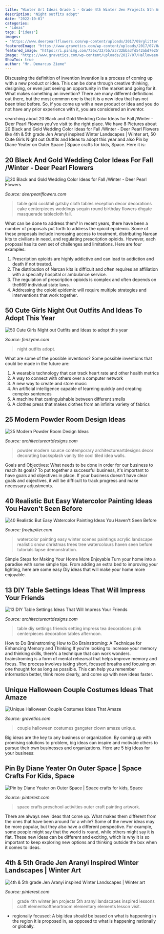 ```yaml
---
title: "Winter Art Ideas Grade 1 - Grade 4th Winter Jen Projects 5th Aranyi Landscapes Inspired Lessons Craft Elementsoftheartroom Elementary Elements Lesson Visit"
description: "Night outfits adopt"
date: "2022-10-01"
categories:
- "ideas"
tags: ["ideas"]
images:
- "https://www.deerpearlflowers.com/wp-content/uploads/2017/09/glitter-and-black-wedding-table-decor.jpg"
featuredImage: "https://www.gravetics.com/wp-content/uploads/2017/07/Halloween-gangster-clown-couple.jpg"
featured_image: "https://i.pinimg.com/736x/32/bb/a3/32bba3fd542abd7e25f2b98c02c4985e.jpg"
image: "https://www.gravetics.com/wp-content/uploads/2017/07/Halloween-gangster-clown-couple.jpg"
ShowToc: true
author: "Mr. Demarcus Zieme"
---
```



Discussing the definition of invention
Invention is a process of coming up with a new product or idea. This can be done through creative thinking, designing, or even just seeing an opportunity in the market and going for it. What makes something an invention? There are many different definitions out there, but the most common one is that it is a new idea that has not been tried before. So, if you come up with a new product or idea and you do not have any prior experience with it, you are considered an inventor.

	

		
searching about 20 Black and Gold Wedding Color Ideas for Fall /Winter - Deer Pearl Flowers you've visit to the right place. We have 8 Pictures about 20 Black and Gold Wedding Color Ideas for Fall /Winter - Deer Pearl Flowers like 4th &amp; 5th grade Jen Aranyi inspired Winter Landscapes | Winter art, 50 Cute Girls Night out Outfits and Ideas to adopt this year and also Pin by Diane Yeater on Outer Space | Space crafts for kids, Space. Here it is:
		
    
## 20 Black And Gold Wedding Color Ideas For Fall /Winter - Deer Pearl Flowers

<img loading=lazy src="https://www.deerpearlflowers.com/wp-content/uploads/2017/09/glitter-and-black-wedding-table-decor.jpg" onerror="this.onerror=null;this.src='https://tse4.mm.bing.net/th?id=OIP.GMc2HuFEU_NpVsSAE1Vx6wHaLH&amp;pid=15.1';" alt="20 Black and Gold Wedding Color Ideas for Fall /Winter - Deer Pearl Flowers">

_Source: deerpearlflowers.com_

>table gold cocktail gatsby cloth tables reception decor decorations cake centerpieces weddings sequin round birthday flowers dhgate masquerade tablecloth fall. 

	

What can be done to address them?
In recent years, there have been a number of proposals put forth to address the opioid epidemic. Some of these proposals include increasing access to treatment, distributing Narcan kits to civilians in need, and regulating prescription opioids. However, each proposal has its own set of challenges and limitations. Here are four examples:
1) Prescription opioids are highly addictive and can lead to addiction and death if not treated. 
2) The distribution of Narcan kits is difficult and often requires an affiliation with a specialty hospital or ambulance service. 
3) The regulation of prescription opioids is complex and often depends on the669 individual state laws. 
4) Addressing the opioid epidemic will require multiple strategies and interventions that work together.

    
## 50 Cute Girls Night Out Outfits And Ideas To Adopt This Year

<img loading=lazy src="http://fenzyme.com/wp-content/uploads/2015/06/Cute-Girls-Night-out-Outfits-and-Ideas29.jpg" onerror="this.onerror=null;this.src='https://tse3.mm.bing.net/th?id=OIP.AmbbFOwYumlt02hjml7gGAHaLH&amp;pid=15.1';" alt="50 Cute Girls Night out Outfits and Ideas to adopt this year">

_Source: fenzyme.com_

>night outfits adopt. 

	

What are some of the possible inventions?
Some possible inventions that could be made in the future are: 
1. A wearable technology that can track heart rate and other health metrics 
2. A way to connect with others over a computer network 
3. A new way to create and store music 
4. An artificial intelligence capable of learning quickly and creating complex sentences 
5. A machine that caninguishable between different smells 
6. A clothes press that makes clothes from an infinite variety of fabrics 

    
## 25 Modern Powder Room Design Ideas

<img loading=lazy src="http://www.architectureartdesigns.com/wp-content/uploads/2013/09/81.jpg" onerror="this.onerror=null;this.src='https://tse4.mm.bing.net/th?id=OIP.kj-tHCaSgf5A7kseXz6sZQHaLI&amp;pid=15.1';" alt="25 Modern Powder Room Design Ideas">

_Source: architectureartdesigns.com_

>powder modern source contemporary architectureartdesigns decor decorating backsplash vanity tile cool tiled idea walls. 

	

Goals and Objectives: What needs to be done in order for our business to reach its goals?
To put together a successful business, it's important to have goals and objectives in place. If your business doesn't have clear goals and objectives, it will be difficult to track progress and make necessary adjustments.

    
## 40 Realistic But Easy Watercolor Painting Ideas You Haven&#039;t Seen Before

<img loading=lazy src="http://www.freejupiter.com/wp-content/uploads/2018/07/Easy-Watercolor-Painting-Ideas-19-1.jpg" onerror="this.onerror=null;this.src='https://tse1.mm.bing.net/th?id=OIP.e_c0HXHl6ee-RnWU5uFEHwHaKt&amp;pid=15.1';" alt="40 Realistic But Easy Watercolor Painting Ideas You Haven&#039;t Seen Before">

_Source: freejupiter.com_

>watercolor painting easy winter scenes paintings acrylic landscape realistic snow christmas trees tree watercolours haven seen before tutorials lapse demonstration. 

	

Simple Steps for Making Your Home More Enjoyable
Turn your home into a paradise with some simple tips. From adding an extra bed to improving your lighting, here are some easy Diy ideas that will make your home more enjoyable.

    
## 13 DIY Table Settings Ideas That Will Impress Your Friends

<img loading=lazy src="https://www.architectureartdesigns.com/wp-content/uploads/2013/02/DIY-Table-Settings-Ideas-12.jpg" onerror="this.onerror=null;this.src='https://tse2.mm.bing.net/th?id=OIP.AEQNExctm5hg7oBIv6hPrwHaLG&amp;pid=15.1';" alt="13 DIY Table Settings Ideas That Will Impress Your Friends">

_Source: architectureartdesigns.com_

>table diy settings friends setting impress tea decorations pink centerpieces decoration tables afternoon. 

	

How to Do Brainstroming
How to Do Brainstroming: A Technique for Enhancing Memory and Thinking
If you're looking to increase your memory and thinking skills, there's a technique that can work wonders. brainstroming is a form of mental rehearsal that helps improve memory and focus. The process involves taking short, focused breaths and focusing on one thought for as long as possible. This can help you remember information better, think more clearly, and come up with new ideas faster.

    
## Unique Halloween Couple Costumes Ideas That Amaze

<img loading=lazy src="https://www.gravetics.com/wp-content/uploads/2017/07/Halloween-gangster-clown-couple.jpg" onerror="this.onerror=null;this.src='https://tse1.mm.bing.net/th?id=OIP.-THLRoYQBDBFTN3iVRSm2QHaN3&amp;pid=15.1';" alt="Unique Halloween Couple Costumes Ideas That Amaze">

_Source: gravetics.com_

>couple halloween costumes gangster clown amaze unique. 

	

Big ideas are the key to any business or organization. By coming up with promising solutions to problem, big ideas can inspire and motivate others to pursue their own businesses and organizations. Here are 5 big ideas for your business: 

    
## Pin By Diane Yeater On Outer Space | Space Crafts For Kids, Space

<img loading=lazy src="https://i.pinimg.com/736x/32/bb/a3/32bba3fd542abd7e25f2b98c02c4985e.jpg" onerror="this.onerror=null;this.src='https://tse4.mm.bing.net/th?id=OIP.0oWi6bl9zbPKwVwUHBBKYQHaNJ&amp;pid=15.1';" alt="Pin by Diane Yeater on Outer Space | Space crafts for kids, Space">

_Source: pinterest.com_

>space crafts preschool activities outer craft painting artwork. 

	

There are always new ideas that come up. What makes them different from the ones that have been around for a while? Some of the newer ideas may be more popular, but they also have a different perspective. For example, some people might say that the world is round, while others might say it is flat. These new ideas can be different and exciting, which is why it is so important to keep exploring new options and thinking outside the box when it comes to ideas.

    
## 4th &amp; 5th Grade Jen Aranyi Inspired Winter Landscapes | Winter Art

<img loading=lazy src="https://i.pinimg.com/736x/b3/b3/16/b3b3168212499f6e75bb8564e0e17be9.jpg" onerror="this.onerror=null;this.src='https://tse3.mm.bing.net/th?id=OIP.iC4V_sWRpSIxoAHvEWCfJQAAAA&amp;pid=15.1';" alt="4th &amp; 5th grade Jen Aranyi inspired Winter Landscapes | Winter art">

_Source: pinterest.com_

>grade 4th winter jen projects 5th aranyi landscapes inspired lessons craft elementsoftheartroom elementary elements lesson visit. 

	

- regionally focused: A big idea should be based on what is happening in the region it is proposed in, as opposed to what is happening nationally or globally.

